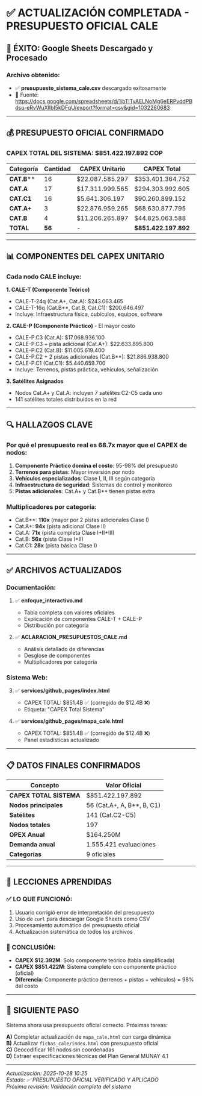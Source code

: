 # ✅ ACTUALIZACIÓN COMPLETADA - PRESUPUESTO OFICIAL CALE

## 🎯 ÉXITO: Google Sheets Descargado y Procesado

### Archivo obtenido:
- ✅ **presupuesto_sistema_cale.csv** descargado exitosamente
- 📍 Fuente: https://docs.google.com/spreadsheets/d/1ibTlTyAELNoMg6eERPvddPBdsu-eRvWuXlIbI5kDFqU/export?format=csv&gid=1032260683

---

## 💰 PRESUPUESTO OFICIAL CONFIRMADO

### CAPEX TOTAL DEL SISTEMA: **$851.422.197.892 COP**

| Categoría | Cantidad | CAPEX Unitario | CAPEX Total | % Total |
|-----------|----------|----------------|-------------|---------|
| **CAT.B**\*\* | 16 | $22.087.585.297 | $353.401.364.752 | 41,51% |
| **CAT.A** | 17 | $17.311.999.565 | $294.303.992.605 | 34,57% |
| **CAT.C1** | 16 | $5.641.306.197 | $90.260.899.152 | 10,60% |
| **CAT.A+** | 3 | $22.876.959.265 | $68.630.877.795 | 8,06% |
| **CAT.B** | 4 | $11.206.265.897 | $44.825.063.588 | 5,26% |
| **TOTAL** | **56** | - | **$851.422.197.892** | **100%** |

---

## 📊 COMPONENTES DEL CAPEX UNITARIO

### Cada nodo CALE incluye:

**1. CALE-T (Componente Teórico)**
- CALE-T-24q (Cat.A+, Cat.A): $243.063.465
- CALE-T-16q (Cat.B**, Cat.B, Cat.C1): $200.646.497
- Incluye: Infraestructura física, cubículos, equipos, software

**2. CALE-P (Componente Práctico)** - El mayor costo
- CALE-P.C3 (Cat.A): $17.068.936.100
- CALE-P.C3 + pista adicional (Cat.A+): $22.633.895.800
- CALE-P.C2 (Cat.B): $11.005.619.400
- CALE-P.C2 + 2 pistas adicionales (Cat.B**): $21.886.938.800
- CALE-P.C1 (Cat.C1): $5.440.659.700
- Incluye: Terrenos, pistas práctica, vehículos, señalización

**3. Satélites Asignados**
- Nodos Cat.A+ y Cat.A: incluyen 7 satélites C2-C5 cada uno
- 141 satélites totales distribuidos en la red

---

## 🔍 HALLAZGOS CLAVE

### Por qué el presupuesto real es 68.7x mayor que el CAPEX de nodos:

1. **Componente Práctico domina el costo**: 95-98% del presupuesto
2. **Terrenos para pistas**: Mayor inversión por nodo
3. **Vehículos especializados**: Clase I, II, III según categoría
4. **Infraestructura de seguridad**: Sistemas de control y monitoreo
5. **Pistas adicionales**: Cat.A+ y Cat.B** tienen pistas extra

### Multiplicadores por categoría:
- Cat.B**: **110x** (mayor por 2 pistas adicionales Clase I)
- Cat.A+: **94x** (pista adicional Clase II)
- Cat.A: **71x** (pista completa Clase I+II+III)
- Cat.B: **56x** (pista Clase I+II)
- Cat.C1: **28x** (pista básica Clase I)

---

## ✅ ARCHIVOS ACTUALIZADOS

### Documentación:
1. ✅ **enfoque_interactivo.md**
   - Tabla completa con valores oficiales
   - Explicación de componentes CALE-T + CALE-P
   - Distribución por categoría

2. ✅ **ACLARACION_PRESUPUESTOS_CALE.md**
   - Análisis detallado de diferencias
   - Desglose de componentes
   - Multiplicadores por categoría

### Sistema Web:
3. ✅ **services/github_pages/index.html**
   - CAPEX TOTAL: $851.4B ✅ (corregido de $12.4B ❌)
   - Etiqueta: "CAPEX Total Sistema"

4. ✅ **services/github_pages/mapa_cale.html**
   - CAPEX TOTAL: $851.4B ✅ (corregido de $12.4B ❌)
   - Panel estadísticas actualizado

---

## 📋 DATOS FINALES CONFIRMADOS

| Concepto | Valor Oficial |
|----------|---------------|
| **CAPEX TOTAL SISTEMA** | $851.422.197.892 |
| **Nodos principales** | 56 (Cat.A+, A, B**, B, C1) |
| **Satélites** | 141 (Cat.C2-C5) |
| **Nodos totales** | 197 |
| **OPEX Anual** | $164.250M |
| **Demanda anual** | 1.555.421 evaluaciones |
| **Categorías** | 9 oficiales |

---

## 🎯 LECCIONES APRENDIDAS

### ✅ LO QUE FUNCIONÓ:
1. Usuario corrigió error de interpretación del presupuesto
2. Uso de `curl` para descargar Google Sheets como CSV
3. Procesamiento automático del presupuesto oficial
4. Actualización sistemática de todos los archivos

### 📝 CONCLUSIÓN:
- **CAPEX $12.392M**: Solo componente teórico (tabla simplificada)
- **CAPEX $851.422M**: Sistema completo con componente práctico (oficial)
- **Diferencia**: Componente práctico (terrenos + pistas + vehículos) = 98% del costo

---

## 🚀 SIGUIENTE PASO

Sistema ahora usa presupuesto oficial correcto. Próximas tareas:

**A)** Completar actualización de `mapa_cale.html` con carga dinámica  
**B)** Actualizar `fichas_cale/index.html` con presupuesto oficial  
**C)** Geocodificar 161 nodos sin coordenadas  
**D)** Extraer especificaciones técnicas del Plan General MUNAY 4.1

---

*Actualización: 2025-10-28 10:25*  
*Estado: ✅ PRESUPUESTO OFICIAL VERIFICADO Y APLICADO*  
*Próxima revisión: Validación completa del sistema*
